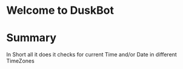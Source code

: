 # Welcome to DuskBot

# Summary

In Short all it does it checks for current Time and/or Date in different TimeZones
